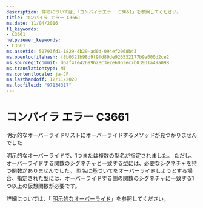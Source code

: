 ```yaml
---
description: 詳細については、「コンパイラエラー C3661」を参照してください。
title: コンパイラ エラー C3661
ms.date: 11/04/2016
f1_keywords:
- C3661
helpviewer_keywords:
- C3661
ms.assetid: 50793fd1-1829-4b29-ad0d-094ef2068b43
ms.openlocfilehash: f8b0321b98d9f9fd89de926532177b9a000d2ce2
ms.sourcegitcommit: d6af41e42699628c3e2e6063ec7b03931a49a098
ms.translationtype: MT
ms.contentlocale: ja-JP
ms.lasthandoff: 12/11/2020
ms.locfileid: "97134317"
---
```

# <a name="compiler-error-c3661"></a>コンパイラ エラー C3661

明示的なオーバーライドリストにオーバーライドするメソッドが見つかりませんでした

明示的なオーバーライドで、1つまたは複数の型名が指定されました。  ただし、オーバーライドする関数のシグネチャと一致する型には、必要なシグネチャを持つ関数がありませんでした。  型名に基づいてをオーバーライドしようとする場合、指定された型には、オーバーライドする側の関数のシグネチャに一致する1つ以上の仮想関数が必要です。

詳細については、「 [明示的なオーバーライド](../../extensions/explicit-overrides-cpp-component-extensions.md)」を参照してください。

